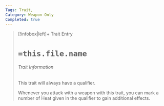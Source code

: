 ```yaml
---
Tags: Trait, 
Category: Weapon-Only
Completed: true
---
```

> [!infobox|left]+ Trait Entry
> # `=this.file.name`
> ###### Trait Information
> This trait will always have a qualifier.
> 
> Whenever you attack with a weapon with this trait, you can mark a number of Heat given in the qualifier to gain additional effects.